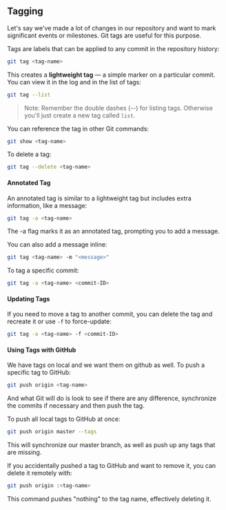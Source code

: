 ## Tagging

Let's say we've made a lot of changes in our repository and want to mark significant events or milestones. Git tags are useful for this purpose.

Tags are labels that can be applied to any commit in the repository history:

```bash
git tag <tag-name>
```

This creates a **lightweight tag** — a simple marker on a particular commit. You can view it in the log and in the list of tags:

```bash
git tag --list
```

> Note: Remember the double dashes (--) for listing tags. Otherwise you'll just create a new tag called `list`.

You can reference the tag in other Git commands:

```bash
git show <tag-name>
```

To delete a tag:

```bash
git tag --delete <tag-name>
```

#### Annotated Tag

An annotated tag is similar to a lightweight tag but includes extra information, like a message:

```bash
git tag -a <tag-name>
```

The -a flag marks it as an annotated tag, prompting you to add a message.

You can also add a message inline:

```bash
git tag <tag-name> -m "<message>"
```

To tag a specific commit:

```bash
git tag -a <tag-name> <commit-ID>
```

#### Updating Tags

If you need to move a tag to another commit, you can delete the tag and recreate it or use `-f` to force-update:

```bash
git tag -a <tag-name> -f <commit-ID>
```

#### Using Tags with GitHub

We have tags on local and we want them on github as well. To push a specific tag to GitHub:

```bash
git push origin <tag-name>
```

And what Git will do is look to see if there are any difference,
synchronize the commits if necessary and then push the tag.

To push all local tags to GitHub at once:

```bash
git push origin master --tags
```

This will synchronize our master branch, as well as push up any tags that are missing.

If you accidentally pushed a tag to GitHub and want to remove it, you can delete it remotely with:

```bash
git push origin :<tag-name>
```

This command pushes "nothing" to the tag name, effectively deleting it.
